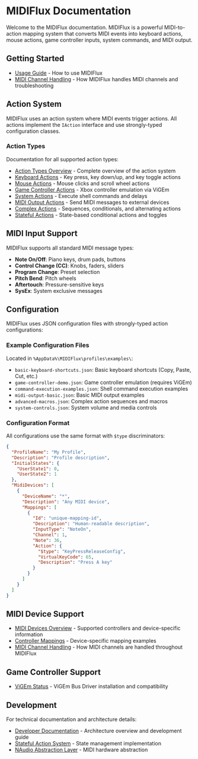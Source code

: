 # MIDIFlux Documentation

Welcome to the MIDIFlux documentation. MIDIFlux is a powerful MIDI-to-action mapping system that converts MIDI events into keyboard actions, mouse actions, game controller inputs, system commands, and MIDI output.

## Getting Started

- [Usage Guide](UsageGuide.md) - How to use MIDIFlux
- [MIDI Channel Handling](MIDI_Channel_Handling.md) - How MIDIFlux handles MIDI channels and troubleshooting

## Action System

MIDIFlux uses an action system where MIDI events trigger actions. All actions implement the `IAction` interface and use strongly-typed configuration classes.

### Action Types

Documentation for all supported action types:

- [Action Types Overview](ActionTypes/README.md) - Complete overview of the action system
- [Keyboard Actions](ActionTypes/KeyboardMapping.md) - Key press, key down/up, and key toggle actions
- [Mouse Actions](ActionTypes/MouseActions.md) - Mouse clicks and scroll wheel actions
- [Game Controller Actions](ActionTypes/GameControllerIntegration.md) - Xbox controller emulation via ViGEm
- [System Actions](ActionTypes/CommandExecution.md) - Execute shell commands and delays
- [MIDI Output Actions](ActionTypes/MidiOutput.md) - Send MIDI messages to external devices
- [Complex Actions](ActionTypes/MacroActions.md) - Sequences, conditionals, and alternating actions
- [Stateful Actions](ActionTypes/StatefulActions.md) - State-based conditional actions and toggles

## MIDI Input Support

MIDIFlux supports all standard MIDI message types:

- **Note On/Off**: Piano keys, drum pads, buttons
- **Control Change (CC)**: Knobs, faders, sliders
- **Program Change**: Preset selection
- **Pitch Bend**: Pitch wheels
- **Aftertouch**: Pressure-sensitive keys
- **SysEx**: System exclusive messages

## Configuration

MIDIFlux uses JSON configuration files with strongly-typed action configurations:

### Example Configuration Files

Located in `%AppData%\MIDIFlux\profiles\examples\`:

- `basic-keyboard-shortcuts.json`: Basic keyboard shortcuts (Copy, Paste, Cut, etc.)
- `game-controller-demo.json`: Game controller emulation (requires ViGEm)
- `command-execution-examples.json`: Shell command execution examples
- `midi-output-basic.json`: Basic MIDI output examples
- `advanced-macros.json`: Complex action sequences and macros
- `system-controls.json`: System volume and media controls

### Configuration Format

All configurations use the same format with `$type` discriminators:

```json
{
  "ProfileName": "My Profile",
  "Description": "Profile description",
  "InitialStates": {
    "UserState1": 0,
    "UserState2": 1
  },
  "MidiDevices": [
    {
      "DeviceName": "*",
      "Description": "Any MIDI device",
      "Mappings": [
        {
          "Id": "unique-mapping-id",
          "Description": "Human-readable description",
          "InputType": "NoteOn",
          "Channel": 1,
          "Note": 36,
          "Action": {
            "$type": "KeyPressReleaseConfig",
            "VirtualKeyCode": 65,
            "Description": "Press A key"
          }
        }
      ]
    }
  ]
}
```

## MIDI Device Support

- [MIDI Devices Overview](MIDIDevices/README.md) - Supported controllers and device-specific information
- [Controller Mappings](MIDIDevices/ControllerMappings.md) - Device-specific mapping examples
- [MIDI Channel Handling](MIDIDevices/MIDI_Channel_Handling.md) - How MIDI channels are handled throughout MIDIFlux

## Game Controller Support

- [ViGEm Status](GameController/ViGEmStatus.md) - ViGEm Bus Driver installation and compatibility

## Development

For technical documentation and architecture details:

- [Developer Documentation](Developer/README.md) - Architecture overview and development guide
- [Stateful Action System](Developer/StatefulActionSystem.md) - State management implementation
- [NAudio Abstraction Layer](Developer/NAudio_Abstraction_Layer.md) - MIDI hardware abstraction

